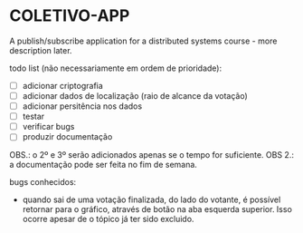 # COLETIVO-APP
A publish/subscribe application for a distributed systems course - more description later.

todo list (não necessariamente em ordem de prioridade):
- [ ] adicionar criptografia 
- [ ] adicionar dados de localização (raio de alcance da votação)
- [ ] adicionar persitência nos dados
- [ ] testar
- [ ] verificar bugs
- [ ] produzir documentação 

OBS.: o 2º e 3º serão adicionados apenas se o tempo for suficiente.
OBS 2.: a documentação pode ser feita no fim de semana.

bugs conhecidos:

* quando sai de uma votação finalizada, do lado do votante, é possível
retornar para o gráfico, através de botão na aba esquerda superior. Isso ocorre apesar de o tópico já ter sido excluido.

